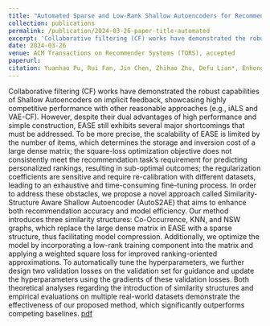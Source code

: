 ```yaml
---
title: "Automated Sparse and Low-Rank Shallow Autoencoders for Recommendation"
collection: publications
permalink: /publication/2024-03-26-paper-title-automated
excerpt: 'Collaborative filtering (CF) works have demonstrated the robust capabilities of Shallow Autoencoders on implicit feedback, showcasing highly competitive performance with other reasonable approaches (e.g., iALS and VAE-CF). However, despite their dual advantages of high performance and simple construction, EASE still exhibits several major shortcomings that must be addressed. To be more precise, the scalability of EASE is limited by the number of items, which determines the storage and inversion cost of a large dense matrix; the square-loss optimization objective does not consistently meet the recommendation task’s requirement for predicting personalized rankings, resulting in sub-optimal outcomes; the regularization coefficients are sensitive and require re-calibration with different datasets, leading to an exhaustive and time-consuming fine-tuning process. In order to address these obstacles, we propose a novel approach called Similarity-Structure Aware Shallow Autoencoder (AutoS2AE) that aims to enhance both recommendation accuracy and model efficiency. Our method introduces three similarity structures: Co-Occurrence, KNN, and NSW graphs, which replace the large dense matrix in EASE with a sparse structure, thus facilitating model compression. Additionally, we optimize the model by incorporating a low-rank training component into the matrix and applying a weighted square loss for improved ranking-oriented approximations. To automatically tune the hyperparameters, we further design two validation losses on the validation set for guidance and update the hyperparameters using the gradients of these validation losses. Both theoretical analyses regarding the introduction of similarity structures and empirical evaluations on multiple real-world datasets demonstrate the effectiveness of our proposed method, which significantly outperforms competing baselines.'
date: 2024-03-26
venue: ACM Transactions on Recommender Systems (TORS), accepted
paperurl: 
citation: Yuanhao Pu, Rui Fan, Jin Chen, Zhihao Zhu, Defu Lian*, Enhong Chen. Automated Sparse and Low-Rank Shallow Autoencoders for Recommendation. ACM Transactions on Recommender Systems (TORS), accepted, 2024.'
---
```


Collaborative filtering (CF) works have demonstrated the robust capabilities of Shallow Autoencoders on implicit feedback, showcasing highly competitive performance with other reasonable approaches (e.g., iALS and VAE-CF). However, despite their dual advantages of high performance and simple construction, EASE still exhibits several major shortcomings that must be addressed. To be more precise, the scalability of EASE is limited by the number of items, which determines the storage and inversion cost of a large dense matrix; the square-loss optimization objective does not consistently meet the recommendation task’s requirement for predicting personalized rankings, resulting in sub-optimal outcomes; the regularization coefficients are sensitive and require re-calibration with different datasets, leading to an exhaustive and time-consuming fine-tuning process. In order to address these obstacles, we propose a novel approach called Similarity-Structure Aware Shallow Autoencoder (AutoS2AE) that aims to enhance both recommendation accuracy and model efficiency. Our method introduces three similarity structures: Co-Occurrence, KNN, and NSW graphs, which replace the large dense matrix in EASE with a sparse structure, thus facilitating model compression. Additionally, we optimize the model by incorporating a low-rank training component into the matrix and applying a weighted square loss for improved ranking-oriented approximations. To automatically tune the hyperparameters, we further design two validation losses on the validation set for guidance and update the hyperparameters using the gradients of these validation losses. Both theoretical analyses regarding the introduction of similarity structures and empirical evaluations on multiple real-world datasets demonstrate the effectiveness of our proposed method, which significantly outperforms competing baselines. [pdf](https://dl.acm.org/doi/pdf/10.1145/3656482)
